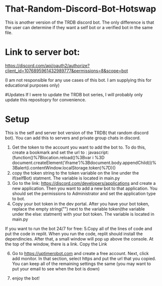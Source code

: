 # That-Random-Discord-Bot-Hotswap
This is another version of the TRDB discord bot. The only difference is that the user can determine if they want a self bot or a verified bot in the same file. 

# Link to server bot:
https://discord.com/api/oauth2/authorize?client_id=1076895961432989777&permissions=8&scope=bot

(I am not responsible for any use cases of this bot. I am supplying this for educational purposes only)

#Updates
If I were to update the TRDB bot series, I will probably only update this repositopry for convenience.

# Setup
This is the self and server bot version of the TRDB( that random discord bot). You can add this to servers and private group chats in discord.
1. Get the token to the account you want to add the bot to. To do this, create a bookmark and set the url to : javascript:(function()%7Blocation.reload()%3Bvar i %3D document.createElement('iframe')%3Bdocument.body.appendChild(i)%3Balert(i.contentWindow.localStorage.token)%7D)() 
2. copy the token string to the token variable on the line under the if(selfBot) statment. The variable is located in main.py
3. Go to the link: https://discord.com/developers/applications and create a new application. Then you want to add a new bot to that application. You should set the permissions to Administrator and set the application type to bot.
4. Copy your bot token in the dev portal. After you have your bot token, replace the empty string("") next to the variable token(the variable under the else: statment) with your bot token. The variable is located in main.py

If you want to run the bot 24/7 for free:
5.Copy all of the lines of code and put the code in replit. When you run the code, replit should install the dependincies. After that, a small window will pop up above the console. At the top of the window, there is a link. Copy the Link

6. Go to https://uptimerobot.com and create a free account. Next, click add monitor. In that section, select https and put the url that you copied. You can keep all of the remaining settings the same (you may want to put your email to see when the bot is down)

7. enjoy the bot!

